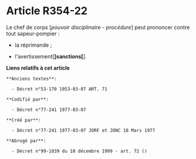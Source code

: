 # Article R354-22

Le chef de corps [*pouvoir disciplinaire - procédure*] peut prononcer contre tout sapeur-pompier :

- la réprimande ;

- l'avertissement[**]sanctions[**].

**Liens relatifs à cet article**

	**Anciens textes**:

	  - Décret n°53-170 1953-03-07 ART. 71

	**Codifié par**:

	  - Décret n°77-241 1977-03-07

	**Créé par**:

	  - Décret n°77-241 1977-03-07 JORF et JONC 18 Mars 1977

	**Abrogé par**:

	  - Décret n°99-1039 du 10 décembre 1999 - art. 72 ()
